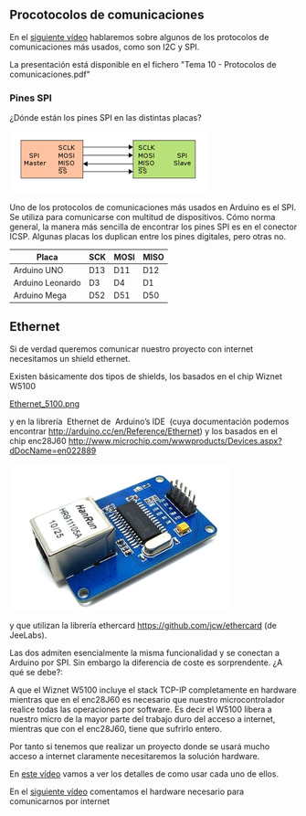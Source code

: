 

## Procotocolos de comunicaciones

En el [siguiente vídeo](https://www.youtube.com/embed/DePCak9WNPM) hablaremos sobre algunos de los protocolos de comunicaciones más usados, como son I2C y SPI.

La presentación está disponible en el fichero "Tema 10 - Protocolos de comunicaciones.pdf"

### Pines SPI


¿Dónde están los pines SPI en las distintas placas?

![Pines SPI](./images/SPI_pines.png)

Uno de los protocolos de comunicaciones más usados en Arduino es el SPI. Se utiliza para comunicarse con multitud de dispositivos. Cómo norma general, la manera más sencilla de encontrar los pines SPI es en el conector ICSP. Algunas placas los duplican entre los pines digitales, pero otras no.

|Placa| SCK|MOSI|MISO
|---|---|---|---
|Arduino UNO|D13|D11|D12
|Arduino Leonardo|D3|D4|D1
|Arduino Mega|D52|D51|D50

## Ethernet

Si de verdad queremos comunicar nuestro proyecto con internet necesitamos un shield ethernet.

Existen básicamente dos tipos de shields, los basados en el chip Wiznet W5100 

[Ethernet_5100.png](./images/Ethernet_5100.png)

y en la librería  Ethernet de  Arduino’s IDE  (cuya documentación podemos encontrar http://arduino.cc/en/Reference/Ethernet) y los basados en el chip enc28J60 http://www.microchip.com/wwwproducts/Devices.aspx?dDocName=en022889   

![c28j60.png](./images/c28j60.png)

y que utilizan la librería ethercard https://github.com/jcw/ethercard (de JeeLabs).

Las dos admiten esencialmente la misma funcionalidad y se conectan a Arduino por SPI. Sin embargo la diferencia de coste es sorprendente. ¿A qué se debe?:

A que el Wiznet W5100 incluye el stack TCP-IP completamente en hardware mientras que en el enc28J60 es necesario que nuestro microcontrolador realice todas las operaciones por software. Es decir el W5100 libera a nuestro micro de la mayor parte del trabajo duro del acceso a internet, mientras que con el enc28J60, tiene que sufrirlo entero.

Por tanto si tenemos que realizar un proyecto donde se usará mucho acceso a internet claramente necesitaremos la solución hardware.

En [este vídeo](https://youtu.be/s8D1DZWbubg) vamos a ver los detalles de como usar cada uno de ellos.


En el [siguiente vídeo](https://youtu.be/6W_2I--XwrY) comentamos el hardware necesario para comunicarnos por internet
